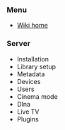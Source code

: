 ### Menu
* [Wiki home](home)

### Server

* Installation
* Library setup
* Metadata
* Devices
* Users
* Cinema mode
* Dlna
* Live TV
* Plugins